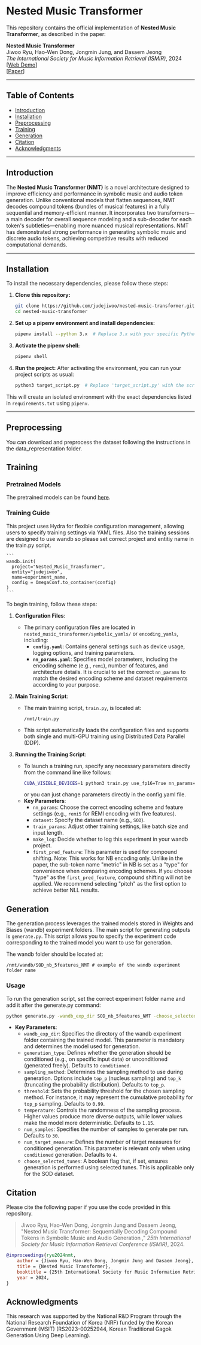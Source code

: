 # Nested Music Transformer

This repository contains the official implementation of **Nested Music Transformer**, as described in the paper:

**Nested Music Transformer**  
Jiwoo Ryu, Hao-Wen Dong, Jongmin Jung, and Dasaem Jeong  
_The International Society for Music Information Retrieval (ISMIR)_, 2024  
[[Web Demo](https://judejiwoo.github.io/nested-music-transformer-demo/)]  
[[Paper](https://arxiv.org/abs/2408.01180)]

---

## Table of Contents
- [Introduction](#introduction)
- [Installation](#installation)
- [Preprocessing](#preprocessing)
- [Training](#training)
- [Generation](#generation)
- [Citation](#citation)
- [Acknowledgments](#acknowledgments)

---

## Introduction

The **Nested Music Transformer (NMT)** is a novel architecture designed to improve efficiency and performance in symbolic music and audio token generation. Unlike conventional models that flatten sequences, NMT decodes compound tokens (bundles of musical features) in a fully sequential and memory-efficient manner. It incorporates two transformers—a main decoder for overall sequence modeling and a sub-decoder for each token's subtleties—enabling more nuanced musical representations. NMT has demonstrated strong performance in generating symbolic music and discrete audio tokens, achieving competitive results with reduced computational demands.

---

## Installation

To install the necessary dependencies, please follow these steps:

1. **Clone this repository:**
    ```bash
    git clone https://github.com/judejiwoo/nested-music-transformer.git
    cd nested-music-transformer
    ```

2. **Set up a pipenv environment and install dependencies:**
    ```bash
    pipenv install --python 3.x  # Replace 3.x with your specific Python version, e.g., 3.10
    ```

3. **Activate the pipenv shell:**
    ```bash
    pipenv shell
    ```

4. **Run the project:**
    After activating the environment, you can run your project scripts as usual:
    ```bash
    python3 target_script.py  # Replace 'target_script.py' with the script name that you want to run.
    ```

This will create an isolated environment with the exact dependencies listed in `requirements.txt` using `pipenv`.

---

## Preprocessing

You can download and preprocess the dataset following the instructions in the data_representation folder.

## Training

### Pretrained Models

The pretrained models can be found [here](https://drive.google.com/drive/folders/12wI1W-cTIF_hKTv6Fp7FAH9pLIRzryyn?usp=sharing).

### Training Guide

This project uses Hydra for flexible configuration management, allowing users to specify training settings via YAML files. 
Also the training sessions are designed to use wandb so please set correct project and entitiy name in the train.py script.

    ```
    wandb.init(
      project="Nested_Music_Transformer",
      entity="judejiwoo",
      name=experiment_name,
      config = OmegaConf.to_container(config)
    )
    ```

To begin training, follow these steps:

1. **Configuration Files**:
   - The primary configuration files are located in `nested_music_transformer/symbolic_yamls/` or `encoding_yamls`, including:
     - **`config.yaml`**: Contains general settings such as device usage, logging options, and training parameters.
     - **`nn_params.yaml`**: Specifies model parameters, including the encoding scheme (e.g., `remi`), number of features, and architecture details. It is crucial to set the correct `nn_params` to match the desired encoding scheme and dataset requirements according to your purpose.

2. **Main Training Script**:
   - The main training script, `train.py`, is located at:
     ```
     /nmt/train.py
     ```
   - This script automatically loads the configuration files and supports both single and multi-GPU training using Distributed Data Parallel (DDP).

3. **Running the Training Script**:
   - To launch a training run, specify any necessary parameters directly from the command line like follows:
     ```bash
     CUDA_VISIBLE_DEVICES=1 python3 train.py use_fp16=True nn_params=remi5 dataset=SOD train_params.batch_size=8 train_params.input_length=7168 nn_params.main_decoder.num_layer=10 nn_params.model_dropout=0.1 train_params.decay_step_rate=0.9 general.make_log=False
     ```
     or you can just change parameters directly in the config.yaml file.
   - **Key Parameters**:
     - `nn_params`: Choose the correct encoding scheme and feature settings (e.g., `remi5` for REMI encoding with five features).
     - `dataset`: Specify the dataset name (e.g., `SOD`).
     - `train_params`: Adjust other training settings, like batch size and input length.
     - `make_log`: Decide whether to log this experiment in your wandb project.
     - `first_pred_feature`: This parameter is used for compound shifting. Note: This works for NB encoding only. Unlike in the paper, the sub-token name "metric" in NB is set as a "type" for convenience when comparing encoding schemes. If you choose "type" as the `first_pred_feature`, compound shifting will not be applied. We recommend selecting "pitch" as the first option to achieve better NLL results.

## Generation

The generation process leverages the trained models stored in Weights and Biases (wandb) experiment folders. The main script for generating outputs is `generate.py`. This script allows you to specify the experiment code corresponding to the trained model you want to use for generation.

The wandb folder should be located at:
```
/nmt/wandb/SOD_nb_5features_NMT # example of the wandb experiment folder name
```

### Usage

To run the generation script, set the correct experiment folder name and add it after the generate.py command:

```bash
python generate.py -wandb_exp_dir SOD_nb_5features_NMT -choose_selected_tunes
```
- **Key Parameters**:
  - `wandb_exp_dir`: Specifies the directory of the wandb experiment folder containing the trained model. This parameter is mandatory and determines the model used for generation.
  - `generation_type`: Defines whether the generation should be conditioned (e.g., on specific input data) or unconditioned (generated freely). Defaults to `conditioned`.
  - `sampling_method`: Determines the sampling method to use during generation. Options include `top_p` (nucleus sampling) and `top_k` (truncating the probability distribution). Defaults to `top_p`.
  - `threshold`: Sets the probability threshold for the chosen sampling method. For instance, it may represent the cumulative probability for `top_p` sampling. Defaults to `0.99`.
  - `temperature`: Controls the randomness of the sampling process. Higher values produce more diverse outputs, while lower values make the model more deterministic. Defaults to `1.15`.
  - `num_samples`: Specifies the number of samples to generate per run. Defaults to `30`.
  - `num_target_measure`: Defines the number of target measures for conditioned generation. This parameter is relevant only when using `conditioned` generation. Defaults to `4`.
  - `choose_selected_tunes`: A boolean flag that, if set, ensures generation is performed using selected tunes. This is applicable only for the SOD dataset.

## Citation

Please cite the following paper if you use the code provided in this repository.

 > Jiwoo Ryu, Hao-Wen Dong, Jongmin Jung and Dasaem Jeong, "Nested Music Transformer: Sequentially Decoding Compound Tokens in Symbolic Music and Audio Generation
," _25th International Society for Music Information Retrieval Conference (ISMIR)_, 2024.

```bibtex
@inproceedings{ryu2024nmt,
    author = {Jiwoo Ryu, Hao-Wen Dong, Jongmin Jung and Dasaem Jeong},
    title = {Nested Music Transformer},
    booktitle = {25th International Society for Music Information Retrieval Conference (ISMIR)},
    year = 2024,
}
```

## Acknowledgments
This research was supported by the National R&D Program through the National Research Foundation of Korea (NRF) funded by the Korean Government (MSIT) (RS2023-00252944, Korean Traditional Gagok Generation Using Deep Learning).
